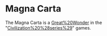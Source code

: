 # Magna Carta

The Magna Carta is a [Great%20Wonder](wonder) in the "[Civilization%20%28series%29](Civilization)" games.